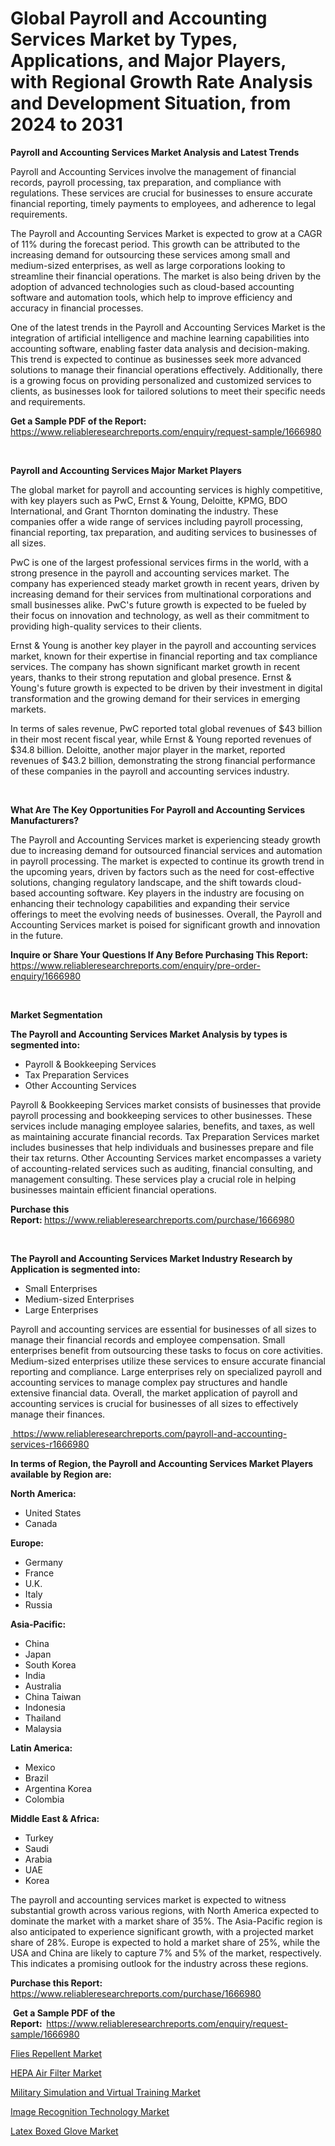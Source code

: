 <p><h1>Global Payroll and Accounting Services Market by Types, Applications, and Major Players, with Regional Growth Rate Analysis and Development Situation, from 2024 to 2031</h1></p><p><strong>Payroll and Accounting Services Market Analysis and Latest Trends</strong></p>
<p><p>Payroll and Accounting Services involve the management of financial records, payroll processing, tax preparation, and compliance with regulations. These services are crucial for businesses to ensure accurate financial reporting, timely payments to employees, and adherence to legal requirements.</p><p>The Payroll and Accounting Services Market is expected to grow at a CAGR of 11% during the forecast period. This growth can be attributed to the increasing demand for outsourcing these services among small and medium-sized enterprises, as well as large corporations looking to streamline their financial operations. The market is also being driven by the adoption of advanced technologies such as cloud-based accounting software and automation tools, which help to improve efficiency and accuracy in financial processes.</p><p>One of the latest trends in the Payroll and Accounting Services Market is the integration of artificial intelligence and machine learning capabilities into accounting software, enabling faster data analysis and decision-making. This trend is expected to continue as businesses seek more advanced solutions to manage their financial operations effectively. Additionally, there is a growing focus on providing personalized and customized services to clients, as businesses look for tailored solutions to meet their specific needs and requirements.</p></p>
<p><strong>Get a Sample PDF of the Report:&nbsp;</strong> <a href="https://www.reliableresearchreports.com/enquiry/request-sample/1666980">https://www.reliableresearchreports.com/enquiry/request-sample/1666980</a></p>
<p>&nbsp;</p>
<p><strong>Payroll and Accounting Services Major Market Players</strong></p>
<p><p>The global market for payroll and accounting services is highly competitive, with key players such as PwC, Ernst & Young, Deloitte, KPMG, BDO International, and Grant Thornton dominating the industry. These companies offer a wide range of services including payroll processing, financial reporting, tax preparation, and auditing services to businesses of all sizes.</p><p>PwC is one of the largest professional services firms in the world, with a strong presence in the payroll and accounting services market. The company has experienced steady market growth in recent years, driven by increasing demand for their services from multinational corporations and small businesses alike. PwC's future growth is expected to be fueled by their focus on innovation and technology, as well as their commitment to providing high-quality services to their clients.</p><p>Ernst & Young is another key player in the payroll and accounting services market, known for their expertise in financial reporting and tax compliance services. The company has shown significant market growth in recent years, thanks to their strong reputation and global presence. Ernst & Young's future growth is expected to be driven by their investment in digital transformation and the growing demand for their services in emerging markets.</p><p>In terms of sales revenue, PwC reported total global revenues of $43 billion in their most recent fiscal year, while Ernst & Young reported revenues of $34.8 billion. Deloitte, another major player in the market, reported revenues of $43.2 billion, demonstrating the strong financial performance of these companies in the payroll and accounting services industry.</p></p>
<p>&nbsp;</p>
<p><strong>What Are The Key Opportunities For Payroll and Accounting Services Manufacturers?</strong></p>
<p><p>The Payroll and Accounting Services market is experiencing steady growth due to increasing demand for outsourced financial services and automation in payroll processing. The market is expected to continue its growth trend in the upcoming years, driven by factors such as the need for cost-effective solutions, changing regulatory landscape, and the shift towards cloud-based accounting software. Key players in the industry are focusing on enhancing their technology capabilities and expanding their service offerings to meet the evolving needs of businesses. Overall, the Payroll and Accounting Services market is poised for significant growth and innovation in the future.</p></p>
<p><strong>Inquire or Share Your Questions If Any Before Purchasing This Report:</strong> <a href="https://www.reliableresearchreports.com/enquiry/pre-order-enquiry/1666980">https://www.reliableresearchreports.com/enquiry/pre-order-enquiry/1666980</a></p>
<p>&nbsp;</p>
<p><strong>Market Segmentation</strong></p>
<p><strong>The Payroll and Accounting Services Market Analysis by types is segmented into:</strong></p>
<p><ul><li>Payroll & Bookkeeping Services</li><li>Tax Preparation Services</li><li>Other Accounting Services</li></ul></p>
<p><p>Payroll & Bookkeeping Services market consists of businesses that provide payroll processing and bookkeeping services to other businesses. These services include managing employee salaries, benefits, and taxes, as well as maintaining accurate financial records. Tax Preparation Services market includes businesses that help individuals and businesses prepare and file their tax returns. Other Accounting Services market encompasses a variety of accounting-related services such as auditing, financial consulting, and management consulting. These services play a crucial role in helping businesses maintain efficient financial operations.</p></p>
<p><strong>Purchase this Report:&nbsp;</strong><a href="https://www.reliableresearchreports.com/purchase/1666980">https://www.reliableresearchreports.com/purchase/1666980</a></p>
<p>&nbsp;</p>
<p><strong>The Payroll and Accounting Services Market Industry Research by Application is segmented into:</strong></p>
<p><ul><li>Small Enterprises</li><li>Medium-sized Enterprises</li><li>Large Enterprises</li></ul></p>
<p><p>Payroll and accounting services are essential for businesses of all sizes to manage their financial records and employee compensation. Small enterprises benefit from outsourcing these tasks to focus on core activities. Medium-sized enterprises utilize these services to ensure accurate financial reporting and compliance. Large enterprises rely on specialized payroll and accounting services to manage complex pay structures and handle extensive financial data. Overall, the market application of payroll and accounting services is crucial for businesses of all sizes to effectively manage their finances.</p></p>
<p><a href="https://www.reliableresearchreports.com/payroll-and-accounting-services-r1666980">&nbsp;https://www.reliableresearchreports.com/payroll-and-accounting-services-r1666980</a></p>
<p><strong>In terms of Region, the Payroll and Accounting Services Market Players available by Region are:</strong></p>
<p>
    <p> <strong> North America: </strong>
        <ul>
            <li>United States</li>
            <li>Canada</li>
        </ul>
        </p> 
    <p> <strong> Europe: </strong>
        <ul>
            <li>Germany</li>
            <li>France</li>
            <li>U.K.</li>
            <li>Italy</li>
            <li>Russia</li>
        </ul>
        </p> 
    <p> <strong> Asia-Pacific: </strong>
        <ul>
            <li>China</li>
            <li>Japan</li>
            <li>South Korea</li>
            <li>India</li>
            <li>Australia</li>
            <li>China Taiwan</li>
            <li>Indonesia</li>
            <li>Thailand</li>
            <li>Malaysia</li>
        </ul>
        </p> 
    <p> <strong> Latin America: </strong>
        <ul>
            <li>Mexico</li>
            <li>Brazil</li>
            <li>Argentina Korea</li>
            <li>Colombia</li>
        </ul>
        </p> 
    <p> <strong> Middle East & Africa: </strong>
        <ul>
            <li>Turkey</li>
            <li>Saudi</li>
            <li>Arabia</li>
            <li>UAE</li>
            <li>Korea</li>
        </ul>
    </p>
    </p>
<p><p>The payroll and accounting services market is expected to witness substantial growth across various regions, with North America expected to dominate the market with a market share of 35%. The Asia-Pacific region is also anticipated to experience significant growth, with a projected market share of 28%. Europe is expected to hold a market share of 25%, while the USA and China are likely to capture 7% and 5% of the market, respectively. This indicates a promising outlook for the industry across these regions.</p></p>
<p><strong>Purchase this Report: </strong><a href="https://www.reliableresearchreports.com/purchase/1666980">https://www.reliableresearchreports.com/purchase/1666980</a></p>
<p>&nbsp;<strong>Get a Sample PDF of the Report:&nbsp;&nbsp;</strong><a href="https://www.reliableresearchreports.com/enquiry/request-sample/1666980">https://www.reliableresearchreports.com/enquiry/request-sample/1666980</a></p>
<p><strong></strong></p>
<p><p><a href="https://github.com/mdinislamsheik/Market-Research-Report-List-1/blob/main/flies-repellent-market.md">Flies Repellent Market</a></p><p><a href="https://www.linkedin.com/pulse/hepa-air-filter-market-size-type-atype-btype-ctype-dtype-n3nqe?trackingId=vTMGcMrZSkmppsw0Lyt%2BRg%3D%3D">HEPA Air Filter Market</a></p><p><a href="https://github.com/waylose1223/Market-Research-Report-List-2/blob/main/military-simulation-and-virtual-training-market.md">Military Simulation and Virtual Training Market</a></p><p><a href="https://github.com/hzxpgedq27/Market-Research-Report-List-1/blob/main/image-recognition-technology-market.md">Image Recognition Technology Market</a></p><p><a href="https://www.linkedin.com/pulse/latex-boxed-glove-market-trends-focusing-insight-forecast-nmrbe?trackingId=NPvfkn4gRVe8scVdmfzN7Q%3D%3D">Latex Boxed Glove Market</a></p></p>